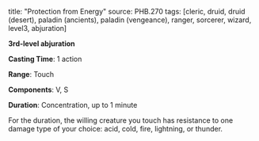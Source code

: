 title: "Protection from Energy"
source: PHB.270
tags: [cleric, druid, druid (desert), paladin (ancients), paladin (vengeance), ranger, sorcerer, wizard, level3, abjuration]

**3rd-level abjuration**

**Casting Time**: 1 action

**Range**: Touch

**Components**: V, S

**Duration**: Concentration, up to 1 minute

For the duration, the willing creature you touch has resistance to one damage type of your choice: acid, cold, fire, lightning, or thunder.
